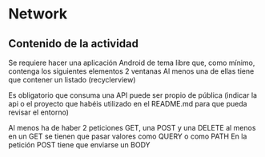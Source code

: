 # Network

## Contenido de la actividad

 
Se requiere hacer una aplicación Android de tema libre que, como mínimo, contenga los siguientes elementos
2 ventanas
Al menos una de ellas tiene que contener un listado (recyclerview)

Es obligatorio que consuma una API puede ser propio de pública (indicar la api o el proyecto que habéis utilizado en el README.md para que pueda revisar el entorno)

Al menos ha de haber 2 peticiones GET, una POST y una DELETE
al menos en un GET se tienen que pasar valores como QUERY o como PATH
En la petición POST tiene que enviarse un BODY
